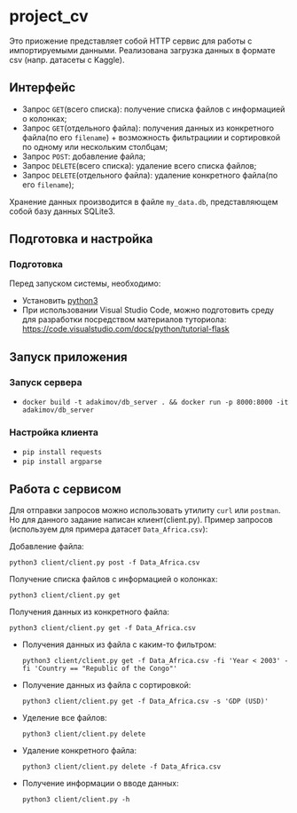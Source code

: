 # project_cv

Это приожение представляет собой HTTP сервис для работы с импортируемыми данными. Реализована загрузка данных в формате csv (напр. датасеты с Kaggle).

## Интерфейс

- Запрос ``GET``(всего списка): получение списка файлов с информацией о колонках;
- Запрос ``GET``(отдельного файла): получения данных из конкретного файла(по его ``filename``) + возможность фильтрациии и сортировкой по одному или нескольким столбцам;
- Запрос ``POST``: добавление файла;
- Запрос ``DELETE``(всего списка): удаление всего списка файлов;
- Запрос ``DELETE``(отдельного файла): удаление конкретного файла(по его ``filename``);

Хранение данных производится в файле ``my_data.db``, представляющем собой базу данных SQLite3.


## Подготовка и настройка
### Подготовка
Перед запуском системы, необходимо:
- Установить [python3](https://www.python.org/download/releases/3.0/)
- При использовании Visual Studio Code, можно подготовить среду для разработки посредством материалов туториола: https://code.visualstudio.com/docs/python/tutorial-flask

## Запуск приложения
### Запуск сервера
- ``docker build -t adakimov/db_server . && docker run -p 8000:8000 -it adakimov/db_server``

### Настройка клиента
- ``pip install requests``
- ``pip install argparse``


## Работа с сервисом
Для отправки запросов можно использовать утилиту ``curl`` или ``postman``. Но для данного задание написан клиент(client.py). Пример запросов (используем для примера датасет ``Data_Africa.csv``):

Добавление файла:
  
  ```
  python3 client/client.py post -f Data_Africa.csv
  ```
Получение списка файлов с информацией о колонках:
  
  ```
  python3 client/client.py get
  ```
Получения данных из конкретного файла:
  ```
  python3 client/client.py get -f Data_Africa.csv
  ```
- Получения данных из файла с каким-то фильтром:
  ```
  python3 client/client.py get -f Data_Africa.csv -fi 'Year < 2003' -fi 'Country == "Republic of the Congo"'
  ```
- Получение данных из файла с сортировкой:
  ```
  python3 client/client.py get -f Data_Africa.csv -s 'GDP (USD)'
  ````
- Уделение все файлов:
  ```
  python3 client/client.py delete
  ```
- Удаление конкретного файла:
  ```
  python3 client/client.py delete -f Data_Africa.csv
  ```
- Получение информации о вводе данных:
  ```
  python3 client/client.py -h
  ```
